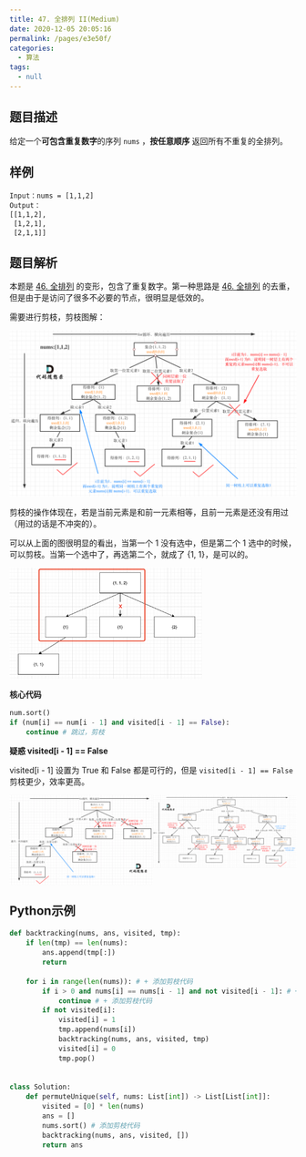 ```yaml
---
title: 47. 全排列 II(Medium)
date: 2020-12-05 20:05:16
permalink: /pages/e3e50f/
categories: 
  - 算法
tags: 
  - null
---
```


## 题目描述

给定一个**可包含重复数字**的序列 `nums` ，**按任意顺序** 返回所有不重复的全排列。

## 样例

```
Input：nums = [1,1,2]
Output：
[[1,1,2],
 [1,2,1],
 [2,1,1]]
```

## 题目解析

本题是 [46. 全排列](https://leetcode-cn.com/problems/permutations/) 的变形，包含了重复数字。第一种思路是 [46. 全排列](https://leetcode-cn.com/problems/permutations/) 的去重，但是由于是访问了很多不必要的节点，很明显是低效的。

需要进行剪枝，剪枝图解：

<img src="./assets/img/640-20201205202346074.png" alt="img" style="zoom: 67%;" />

剪枝的操作体现在，若是当前元素是和前一元素相等，且前一元素是还没有用过（用过的话是不冲突的）。

可以从上面的图很明显的看出，当第一个 1 没有选中，但是第二个 1 选中的时候，可以剪枝。当第一个选中了，再选第二个，就成了 {1, 1}，是可以的。

<img src="./assets/img/image-20201205205527487.png" alt="image-20201205205527487" style="zoom:33%;" />

**核心代码** 

```python
num.sort()
if (num[i] == num[i - 1] and visited[i - 1] == False):
    continue # 跳过，剪枝
```

**疑惑 visited[i - 1] == False**  

visited[i - 1] 设置为 True 和 False 都是可行的，但是 `visited[i - 1] == False` 剪枝更少，效率更高。

<div style="display: flex">
<img src="./assets/img/640-20201205211559557.png" alt="img" style="flex:1;height:100%;width:50%" />
<img src="./assets/img/640-20201205211611567.png" alt="img" style="flex:1;zoom:120%;height:100%;width:50%" />
</div>

## Python示例

```python
def backtracking(nums, ans, visited, tmp):
    if len(tmp) == len(nums):
        ans.append(tmp[:])
        return
    
    for i in range(len(nums)): # + 添加剪枝代码
        if i > 0 and nums[i] == nums[i - 1] and not visited[i - 1]: # + 添加剪枝代码
            continue # + 添加剪枝代码
        if not visited[i]:
            visited[i] = 1
            tmp.append(nums[i])
            backtracking(nums, ans, visited, tmp)
            visited[i] = 0 
            tmp.pop()
    

class Solution:
    def permuteUnique(self, nums: List[int]) -> List[List[int]]:
        visited = [0] * len(nums)
        ans = []
        nums.sort() # 添加剪枝代码
        backtracking(nums, ans, visited, [])
        return ans 
```

